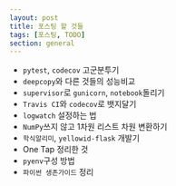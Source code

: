 ```yaml
---
layout: post
title: 포스팅 할 것들
tags: [포스팅, TODO]
section: general
---
```


- `pytest`, `codecov` 고군분투기
- `deepcopy`와 다른 것들의 성능비교
- `supervisor`로 `gunicorn`, `notebook`돌리기
- `Travis CI`와 `codecov`로 뱃지달기
- `logwatch` 설정하는 법
- `NumPy`쓰지 않고 1차원 리스트 차원 변환하기
- `학식알리미`, `yellowid-flask` 개발기
- One Tap 정리한 것
- `pyenv`구성 방법
- `파이썬 생존가이드` 정리
